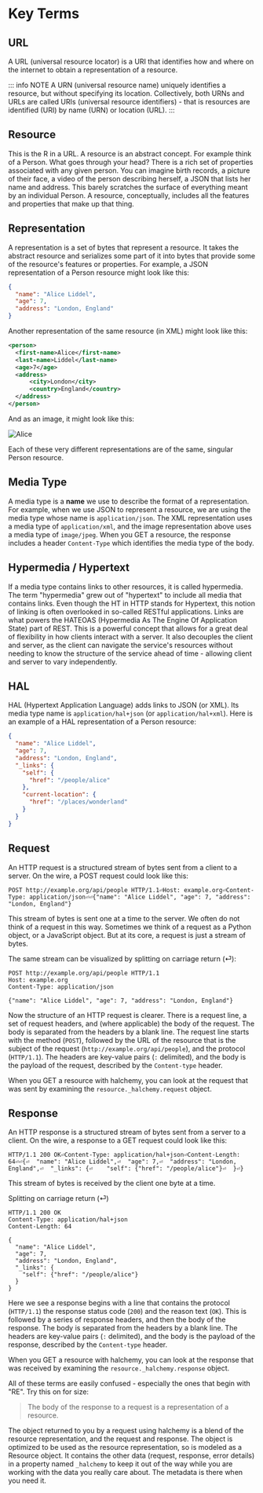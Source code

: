 # Key Terms
## URL
A URL (universal resource locator) is a URI that identifies how and where on the internet to obtain a representation of a resource.

::: info NOTE
A URN (universal resource name) uniquely identifies a resource, but without specifying its location.  Collectively, both URNs and URLs are called URIs (universal resource identifiers) - that is resources are identified (URI) by name (URN) or location (URL).
:::

## Resource
This is the R in a URL.  A resource is an abstract concept.  For example think of a Person.  What goes through your head?  There is a rich set of properties associated with any given person.  You can imagine birth records, a picture of their face, a video of the person describing herself, a JSON that lists her name and address.  This barely scratches the surface of everything meant by an individual Person.  A resource, conceptually, includes all the features and properties that make up that thing.

## Representation
A representation is a set of bytes that represent a resource.  It takes the abstract resource and serializes some part of it into bytes that provide some of the resource's features or properties.  For example, a JSON representation of a Person resource might look like this:
```json
{
  "name": "Alice Liddel",
  "age": 7,
  "address": "London, England"
}
```
Another representation of the same resource (in XML) might look like this:
```xml
<person>
  <first-name>Alice</first-name>
  <last-name>Liddel</last-name>
  <age>7</age>
  <address>
      <city>London</city>
      <country>England</country>
  </address>
</person>
```
And as an image, it might look like this:

![Alice](/img/alice.jpg)

Each of these very different representations are of the same, singular Person resource.

## Media Type
A media type is a **name** we use to describe the format of a representation.  For example, when we use JSON to represent a resource, we are using the media type whose name is `application/json`.  The XML representation uses a media type of `application/xml`, and the image representation above uses a media type of `image/jpeg`.  When you GET a resource, the response includes a header `Content-Type` which identifies the media type of the body.

## Hypermedia / Hypertext
If a media type contains links to other resources, it is called hypermedia.  The term "hypermedia" grew out of "hypertext" to include all media that contains links.  Even though the HT in HTTP stands for Hypertext, this notion of linking is often overlooked in so-called RESTful applications.  Links are what powers the HATEOAS (Hypermedia As The Engine Of Application State) part of REST.  This is a powerful concept that allows for a great deal of flexibility in how clients interact with a server.  It also decouples the client and server, as the client can navigate the service's resources without needing to know the structure of the service ahead of time - allowing client and server to vary independently.

## HAL
HAL (Hypertext Application Language) adds links to JSON (or XML).  Its media type name is `application/hal+json` (or `application/hal+xml`).  Here is an example of a HAL representation of a Person resource:
```json
{
  "name": "Alice Liddel",
  "age": 7,
  "address": "London, England",
  "_links": {
    "self": {
      "href": "/people/alice"
    },
    "current-location": {
      "href": "/places/wonderland"
    }
  }
}
```

## Request
An HTTP request is a structured stream of bytes sent from a client to a server.  On the wire, a POST request could look like this:
```
POST http://example.org/api/people HTTP/1.1⏎Host: example.org⏎Content-Type: application/json⏎⏎{"name": "Alice Liddel", "age": 7, "address": "London, England"}
```
This stream of bytes is sent one at a time to the server.  We often do not think of a request in this way.  Sometimes we think of a request as a Python object, or a JavaScript object.  But at its core, a request is just a stream of bytes.

The same stream can be visualized by splitting on carriage return (⏎):

```
POST http://example.org/api/people HTTP/1.1
Host: example.org
Content-Type: application/json

{"name": "Alice Liddel", "age": 7, "address": "London, England"}
```
Now the structure of an HTTP request is clearer.  There is a request line, a set of request headers, and (where applicable) the body of the request.  The body is separated from the headers by a blank line.  The request line starts with the method (`POST`), followed by the URL of the resource that is the subject of the request (`http://example.org/api/people`), and the protocol (`HTTP/1.1`).  The headers are key-value pairs (`:` delimited), and the body is the payload of the request, described by the `Content-type` header.

When you GET a resource with halchemy, you can look at the request that was sent by examining the `resource._halchemy.request` object.

## Response
An HTTP response is a structured stream of bytes sent from a server to a client.  On the wire, a response to a GET request could look like this:

```
HTTP/1.1 200 OK⏎Content-Type: application/hal+json⏎Content-Length: 64⏎⏎{⏎  "name": "Alice Liddel",⏎  "age": 7,⏎  "address": "London, England",⏎  "_links": {⏎    "self": {"href": "/people/alice"}⏎  }⏎}
```
This stream of bytes is received by the client one byte at a time.

Splitting on carriage return (⏎)

```
HTTP/1.1 200 OK
Content-Type: application/hal+json
Content-Length: 64

{
  "name": "Alice Liddel",
  "age": 7,
  "address": "London, England",
  "_links": {
    "self": {"href": "/people/alice"}
  }
}
```
Here we see a response begins with a line that contains the protocol (`HTTP/1.1`) the response status code (`200`) and the reason text (`OK`).  This is followed by a series of response headers, and then the body of the response.  The body is separated from the headers by a blank line.  The headers are key-value pairs (`:` delimited), and the body is the payload of the response, described by the `Content-type` header.

When you GET a resource with halchemy, you can look at the response that was received by examining the `resource._halchemy.response` object.

All of these terms are easily confused - especially the ones that begin with "RE".  Try this on for size:

> The body of the response to a request is a representation of a resource.

The object returned to you by a request using halchemy is a blend of the resource representation, and the request and response.  The object is optimized to be used as the resource representation, so is modeled as a Resource object.  It contains the other data (request, response, error details) in a property named `_halchemy` to keep it out of the way while you are working with the data you really care about.  The metadata is there when you need it.
